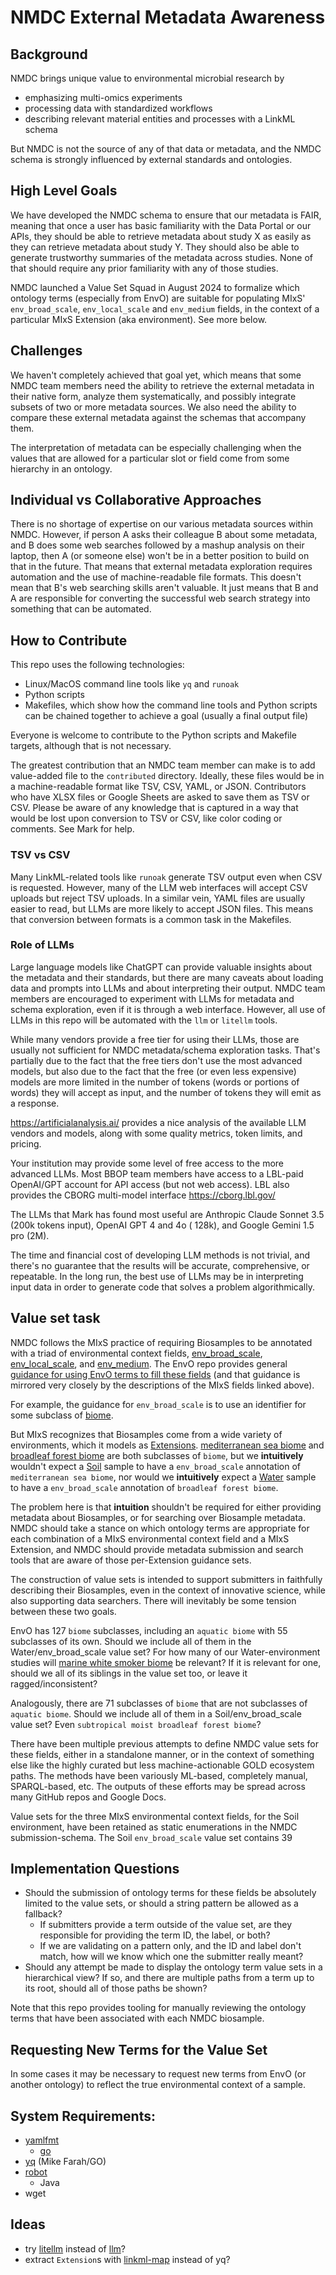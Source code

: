 # NMDC External Metadata Awareness

## Background

NMDC brings unique value to environmental microbial research by

- emphasizing multi-omics experiments
- processing data with standardized workflows
- describing relevant material entities and processes with a LinkML schema

But NMDC is not the source of any of that data or metadata, and the NMDC schema is strongly influenced by external
standards and ontologies.

## High Level Goals

We have developed the NMDC schema to ensure that our metadata is FAIR, meaning that once a user has basic familiarity
with the Data Portal or our APIs, they should be able to retrieve metadata about study X as easily as they can retrieve
metadata about study Y. They should also be able to generate trustworthy summaries of the metadata across studies. None
of that should require any prior familiarity with any of those studies.

NMDC launched a Value Set Squad in August 2024 to formalize which ontology terms (especially from EnvO) are suitable for
populating MIxS' `env_broad_scale`, `env_local_scale` and `env_medium` fields, in the context of a particular MIxS
Extension (aka environment). See more below.

## Challenges

We haven't completely achieved that goal yet, which means that some NMDC team members need the ability to retrieve the
external metadata in their native form, analyze them systematically, and possibly integrate subsets of two or more
metadata sources. We also need the ability to compare these external metadata against the schemas that accompany them.

The interpretation of metadata can be especially challenging when the values that are allowed for a particular slot or
field come from some hierarchy in an ontology.

## Individual vs Collaborative Approaches

There is no shortage of expertise on our various metadata sources within NMDC. However, if person A asks their colleague
B about some metadata, and B does some web searches followed by a mashup analysis on their laptop, then A (or someone
else) won't be in a better position to build on that in the future. That means that external metadata exploration
requires automation and the use of machine-readable file formats. This doesn't mean that B's web searching skills aren't
valuable. It just means that B and A are responsible for converting the successful web search strategy into something
that can be automated.

## How to Contribute

This repo uses the following technologies:

- Linux/MacOS command line tools like `yq` and `runoak`
- Python scripts
- Makefiles, which show how the command line tools and Python scripts can be chained together to achieve a goal (usually
  a final output file)

Everyone is welcome to contribute to the Python scripts and Makefile targets, although that is not necessary.

The greatest contribution that an NMDC team member can make is to add value-added file to the `contributed` directory.
Ideally, these files would be in a machine-readable format like TSV, CSV, YAML, or JSON. Contributors who have XLSX
files
or Google Sheets are asked to save them as TSV or CSV. Please be aware of any knowledge that is captured in a way that
would be lost upon conversion to TSV or CSV, like color coding or comments. See Mark for help.

### TSV vs CSV

Many LinkML-related tools like `runoak` generate TSV output even when CSV is requested. However, many of the LLM web
interfaces will accept CSV uploads but reject TSV uploads. In a similar vein, YAML files are usually easier to read, but
LLMs are more likely to accept JSON files. This means that conversion between formats is a common task in the Makefiles.

### Role of LLMs

Large language models like ChatGPT can provide valuable insights about the metadata and their standards, but there are
many
caveats about loading data and prompts into LLMs and about interpreting their output. NMDC team members are encouraged
to experiment with LLMs for metadata and schema exploration, even if it is through a web interface. However, all use of
LLMs
in this repo will be automated with the `llm` or `litellm` tools.

While many vendors provide a free tier for using their LLMs, those are usually not sufficient for NMDC metadata/schema
exploration tasks. That's partially due to the fact that the free tiers don't use the most advanced models, but also due
to the fact that the free (or even less expensive) models are more limited in the number of tokens (words or portions of
words) they will accept as input, and the number of tokens they will emit as a response.

https://artificialanalysis.ai/ provides a nice analysis of the available LLM vendors and models, along with some quality
metrics, token limits, and pricing.

Your institution may provide some level of free access to the more advanced LLMs. Most BBOP team members have access to
a LBL-paid OpenAI/GPT account for API access (but not web access). LBL also provides the CBORG multi-model
interface https://cborg.lbl.gov/

The LLMs that Mark has found most useful are Anthropic Claude Sonnet 3.5 (200k tokens input), OpenAI GPT 4 and 4o (
128k),
and Google Gemini 1.5 pro (2M).

The time and financial cost of developing LLM methods is not trivial, and there's no guarantee that the results will be
accurate, comprehensive, or repeatable. In the long run, the best use of LLMs may be in interpreting input data in order
to generate code that solves a problem algorithmically.

## Value set task

NMDC follows the MIxS practice of requiring Biosamples to be annotated with a triad of environmental context
fields, [env_broad_scale](https://genomicsstandardsconsortium.github.io/mixs/0000012/), [env_local_scale](https://genomicsstandardsconsortium.github.io/mixs/0000013/),
and [env_medium](https://genomicsstandardsconsortium.github.io/mixs/0000014/). The EnvO repo
provides general [guidance for using
EnvO terms to fill these fields](https://github.com/EnvironmentOntology/envo/wiki/Using-ENVO-with-MIxS) (and that
guidance is mirrored very closely by the descriptions of the MIxS fields
linked above).

For example, the guidance for `env_broad_scale` is to use an identifier for some subclass
of [biome](https://www.ebi.ac.uk/ols4/ontologies/envo/classes/http%253A%252F%252Fpurl.obolibrary.org%252Fobo%252FENVO_00000428).

But MIxS recognizes that Biosamples come from a wide variety of environments, which it models
as [Extensions](https://genomicsstandardsconsortium.github.io/mixs/#extensions). [mediterranean sea biome](https://www.ebi.ac.uk/ols4/ontologies/envo/classes/http%253A%252F%252Fpurl.obolibrary.org%252Fobo%252FENVO_01000047?lang=en)
and [broadleaf forest biome](https://www.ebi.ac.uk/ols4/ontologies/envo/classes/http%253A%252F%252Fpurl.obolibrary.org%252Fobo%252FENVO_01000197?lang=en)
are both subclasses of `biome`, but we **intuitively** wouldn't expect
a [Soil](https://genomicsstandardsconsortium.github.io/mixs/0016012/) sample to have a `env_broad_scale` annotation
of `mediterranean sea biome`, nor would we **intuitively** expect
a [Water](https://genomicsstandardsconsortium.github.io/mixs/0016014/) sample to have a `env_broad_scale` annotation
of `broadleaf forest biome`.

The problem here is that **intuition** shouldn't be required for either providing metadata about Biosamples, or for
searching over Biosample metadata. NMDC should take a stance on which ontology terms are appropriate for each
combination of a MIxS environmental context field and a MIxS Extension, and NMDC should provide metadata submission and
search tools that are aware of those per-Extension guidance sets.

The construction of value sets is intended to support submitters in faithfully describing their Biosamples, even in the
context of innovative science, while also supporting data searchers. There will inevitably be some tension between these
two goals.

EnvO has 127 `biome` subclasses, including an `aquatic biome` with 55 subclasses of its own. Should we include all of
them in the Water/env_broad_scale value set? For how many of our Water-environment studies
will [marine white smoker biome](https://www.ebi.ac.uk/ols4/ontologies/envo/classes/http%253A%252F%252Fpurl.obolibrary.org%252Fobo%252FENVO_01000052?lang=en)
be relevant? If it is relevant for one, should we all of its siblings in the value set too, or leave it
ragged/inconsistent?

Analogously, there are 71 subclasses of `biome` that are not subclasses of `aquatic biome`. Should we include all of
them in a Soil/env_broad_scale value set? Even `subtropical moist broadleaf forest biome`?

There have been multiple previous attempts to define NMDC value sets for these fields, either in a standalone manner, or
in the context of something else like the highly curated but less machine-actionable GOLD ecosystem paths. The methods
have been variously ML-based, completely manual, SPARQL-based, etc. The outputs of these efforts may be spread across
many GitHub repos and Google Docs.

Value sets for the three MIxS environmental context fields, for the Soil environment, have been retained as static
enumerations in the NMDC submission-schema. The Soil `env_broad_scale` value set contains 39 

## Implementation Questions

- Should the submission of ontology terms for these fields be absolutely limited to the value sets, or should a string
  pattern be allowed as a fallback?
    - If submitters provide a term outside of the value set, are they responsible for providing the term ID, the label,
      or both?
    - If we are validating on a pattern only, and the ID and label don't match, how will we know which one the submitter
      really meant?
- Should any attempt be made to display the ontology term value sets in a hierarchical view? If so, and there are
  multiple paths from a term up to its root, should all of those paths be shown?

Note that this repo provides tooling for manually reviewing the ontology terms that have been associated with each NMDC
biosample.

## Requesting New Terms for the Value Set

In some cases it may be necessary to request new terms from EnvO (or another ontology) to reflect the true environmental
context of a sample.


## System Requirements:
- [yamlfmt](https://github.com/google/yamlfmt)
    - [go](https://go.dev/)
- [yq](https://github.com/mikefarah/yq) (Mike Farah/GO)
- [robot](https://robot.obolibrary.org/)
    - Java
- wget


## Ideas

- try [litellm](https://litellm.vercel.app/) instead of [llm](https://llm.datasette.io/en/stable/)?
- extract `Extension`s with [linkml-map](https://linkml.io/linkml-map/) instead of yq?
